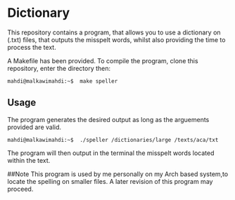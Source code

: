 # Dictionary
 
This repository contains a program, that allows you to use a dictionary on (.txt) files, that outputs the misspelt words, whilst also providing the time to process the text.

A Makefile has been provided. To compile the program, clone this repository, enter the directory then:
```console
mahdi@malkawimahdi:~$  make speller
```
## Usage

The program generates the desired output as long as the arguements provided are valid.
```console
mahdi@malkawimahdi:~$  ./speller /dictionaries/large /texts/aca/txt
```
The program will then output in the terminal the misspelt words located within the text.

##Note
This program is used by me personally on my Arch based system,to locate the spelling on smaller files.
A later revision of this program may proceed.
